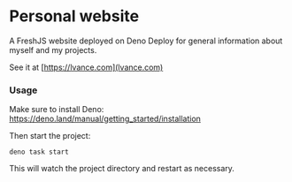 # Personal website

A FreshJS website deployed on Deno Deploy for general information about myself
and my projects.

See it at [https://lvance.com](lvance.com)

### Usage

Make sure to install Deno: https://deno.land/manual/getting_started/installation

Then start the project:

```
deno task start
```

This will watch the project directory and restart as necessary.
